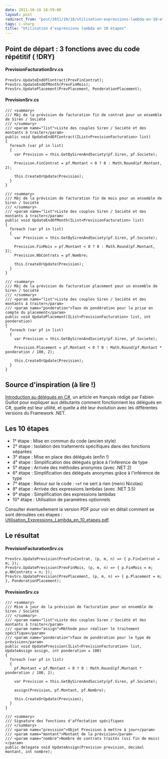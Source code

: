 ```yaml
---
date: 2011-10-18 18:59:00
layout: post
redirect_from: "post/2011/10/18/utilisation-expressions-lambda-en-10-etapes"
tags: c-sharp
title: "Utilisation d’expressions lambda en 10 étapes"
---
```


## Point de départ : 3 fonctions avec du code répétitif ( !DRY)

#### PrevisionFacturationSrv.cs

```
PrevSrv.UpdateEndOfContract(PrevFinContrat);
PrevSrv.UpdateEndOfMonth(PrevFinMois);
PrevSrv.UpdatePlacement(PrevPlacement, PonderationPlacement);
```

#### PrevisionSrv.cs

```
/// <summary>
/// Màj de la prévision de facturation fin de contrat pour un ensemble de Siren / Société
/// </summary>
/// <param name="list">Liste des couples Siren / Société et des montants à traiter</param>
public void UpdateEndOfContract(IList<PrevisionFacturation> list)
{
  foreach (var pf in list)
  {
    var Prevision = this.GetBySirenAndSociety(pf.Siren, pf.Societe);

    Prevision.FinContrat = pf.Montant < 0 ? 0 : Math.Round(pf.Montant, 2);

    this.CreateOrUpdate(Prevision);
  }
}

/// <summary>
/// Màj de la prévision de facturation fin de mois pour un ensemble de Siren / Société
/// </summary>
/// <param name="list">Liste des couples Siren / Société et des montants à traiter</param>
public void UpdateEndOfMonth(IList<PrevisionFacturation> list)
{
  foreach (var pf in list)
  {
    var Prevision = this.GetBySirenAndSociety(pf.Siren, pf.Societe);

    Prevision.FinMois = pf.Montant < 0 ? 0 : Math.Round(pf.Montant, 2);
    Prevision.NbContrats = pf.Nombre;

    this.CreateOrUpdate(Prevision);
  }
}

/// <summary>
/// Màj de la prévision de facturation placement pour un ensemble de Siren / Société
/// </summary>
/// <param name="list">Liste des couples Siren / Société et des montants à traiter</param>
/// <param name="ponderation">Taux de pondération pour la prise en compte du placement</param>
public void UpdatePlacement(IList<PrevisionFacturation> list, int ponderation)
{
  foreach (var pf in list)
  {
    var Prevision = this.GetBySirenAndSociety(pf.Siren, pf.Societe);

    Prevision.Placement = pf.Montant < 0 ? 0 : Math.Round(pf.Montant * ponderation / 100, 2);

    this.CreateOrUpdate(Prevision);
  }
}
```

## Source d'inspiration (à lire !)

[Introduction au délégués en C#](http://fguillot.developpez.com/cours/dotnet/introduction-delegates-csharp/), un article en français rédigé
par Fabien Guillot pour expliquer aux débutants comment fonctionnent les
délégués en C#, quelle est leur utilité, et quelle a été leur évolution avec
les différentes versions du Framework .NET.

## Les 10 étapes

* 1° étape : Mise en commun du code (ancien style)
* 2° étape : Isolation des traitements spécifiques dans des fonctions
séparées
* 3° étape : Mise en place des délégués (enfin !)
* 4° étape : Simplification des délégués grâce à l'inférence de
type
* 5° étape : Arrivée des méthodes anonymes (avec .NET 2)
* 6° étape : Simplification des délégués anonymes grâce à l'inférence de
type
* 7° étape : Retour sur le code : `ref` ne sert à rien
(merci Nicolas)
* 8° étape : Arrivée des expressions lambdas (avec .NET 3.5)
* 9° étape : Simplification des expressions lambdas
* 10° étape : Utilisation de paramètres optionnels

Consulter éventuellement la version PDF pour voir en détail comment se sont
déroulées ces étapes : [Utilisation_Expressions_Lambda_en_10_etapes.pdf](/public/2011/Utilisation_Expressions_Lambda_en_10_etapes.pdf).

## Le résultat

#### PrevisionFacturationSrv.cs

```
PrevSrv.UpdatePrevision(PrevFinContrat, (p, m, n) => { p.FinContrat = m; });
PrevSrv.UpdatePrevision(PrevFinMois, (p, m, n) => { p.FinMois = m; p.NbContrats = n; });
PrevSrv.UpdatePrevision(PrevPlacement, (p, m, n) => { p.Placement = m; }, PonderationPlacement);
```

#### PrevisionSrv.cs

```
/// <summary>
/// Mise à jour de la prévision de facturation pour un ensemble de Siren / Société
/// </summary>
/// <param name="list">Liste des couples Siren / Société et des montants à traiter</param>
/// <param name="assign">Méthode pour réaliser le traitement spécifique</param>
/// <param name="ponderation">Taux de pondération pour le type de prévision</param>
public void UpdatePrevision(IList<PrevisionFacturation> list, UpdateAssign assign, int ponderation = 100)
{
  foreach (var pf in list)
  {
    pf.Montant = pf.Montant < 0 ? 0 : Math.Round(pf.Montant * ponderation / 100, 2);

    var Prevision = this.GetBySirenAndSociety(pf.Siren, pf.Societe);

    assign(Prevision, pf.Montant, pf.Nombre);

    this.CreateOrUpdate(Prevision);
  }
}

/// <summary>
/// Signature des fonctions d'affectation spécifiques
/// </summary>
/// <param name="prevision">Objet Prevision à mettre à jour</param>
/// <param name="montant">Montant de la prévision</param>
/// <param name="nombre">Nombre de contrats traités (ssi fin de mois)</param>
public delegate void UpdateAssign(Prevision prevision, decimal montant, int nombre);
```
